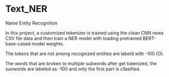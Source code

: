 # Text_NER

Name Entity Recognition

In this project, a customized tokenizer is trained using the clean CNN news CSV file data and then train a NER model with loading pretrained BERT-base-cased model weights.

The tokens that are not among recognized entities are labeld with -100 (O).

The words that are broken to multiple subwords after get tokenized, the sunwords are labeled as -100 and only the first part is cllasified.




